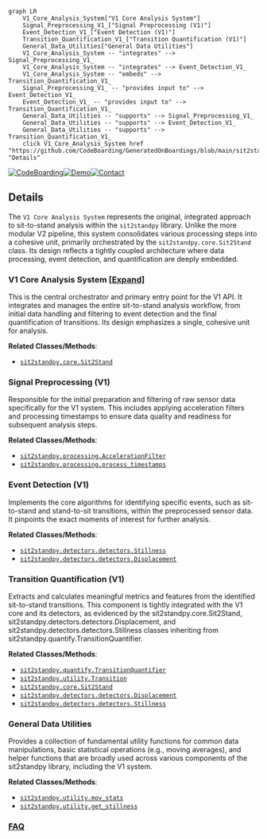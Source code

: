 ```mermaid
graph LR
    V1_Core_Analysis_System["V1 Core Analysis System"]
    Signal_Preprocessing_V1_["Signal Preprocessing (V1)"]
    Event_Detection_V1_["Event Detection (V1)"]
    Transition_Quantification_V1_["Transition Quantification (V1)"]
    General_Data_Utilities["General Data Utilities"]
    V1_Core_Analysis_System -- "integrates" --> Signal_Preprocessing_V1_
    V1_Core_Analysis_System -- "integrates" --> Event_Detection_V1_
    V1_Core_Analysis_System -- "embeds" --> Transition_Quantification_V1_
    Signal_Preprocessing_V1_ -- "provides input to" --> Event_Detection_V1_
    Event_Detection_V1_ -- "provides input to" --> Transition_Quantification_V1_
    General_Data_Utilities -- "supports" --> Signal_Preprocessing_V1_
    General_Data_Utilities -- "supports" --> Event_Detection_V1_
    General_Data_Utilities -- "supports" --> Transition_Quantification_V1_
    click V1_Core_Analysis_System href "https://github.com/CodeBoarding/GeneratedOnBoardings/blob/main/sit2standpy/V1_Core_Analysis_System.md" "Details"
```

[![CodeBoarding](https://img.shields.io/badge/Generated%20by-CodeBoarding-9cf?style=flat-square)](https://github.com/CodeBoarding/GeneratedOnBoardings)[![Demo](https://img.shields.io/badge/Try%20our-Demo-blue?style=flat-square)](https://www.codeboarding.org/demo)[![Contact](https://img.shields.io/badge/Contact%20us%20-%20contact@codeboarding.org-lightgrey?style=flat-square)](mailto:contact@codeboarding.org)

## Details

The `V1 Core Analysis System` represents the original, integrated approach to sit-to-stand analysis within the `sit2standpy` library. Unlike the more modular V2 pipeline, this system consolidates various processing steps into a cohesive unit, primarily orchestrated by the `sit2standpy.core.Sit2Stand` class. Its design reflects a tightly coupled architecture where data processing, event detection, and quantification are deeply embedded.

### V1 Core Analysis System [[Expand]](./V1_Core_Analysis_System.md)
This is the central orchestrator and primary entry point for the V1 API. It integrates and manages the entire sit-to-stand analysis workflow, from initial data handling and filtering to event detection and the final quantification of transitions. Its design emphasizes a single, cohesive unit for analysis.


**Related Classes/Methods**:

- <a href="https://github.com/pfizer-opensource/sit2standpy/blob/master/sit2standpy/core.py" target="_blank" rel="noopener noreferrer">`sit2standpy.core.Sit2Stand`</a>


### Signal Preprocessing (V1)
Responsible for the initial preparation and filtering of raw sensor data specifically for the V1 system. This includes applying acceleration filters and processing timestamps to ensure data quality and readiness for subsequent analysis steps.


**Related Classes/Methods**:

- <a href="https://github.com/pfizer-opensource/sit2standpy/blob/master/sit2standpy/processing.py" target="_blank" rel="noopener noreferrer">`sit2standpy.processing.AccelerationFilter`</a>
- <a href="https://github.com/pfizer-opensource/sit2standpy/blob/master/sit2standpy/processing.py" target="_blank" rel="noopener noreferrer">`sit2standpy.processing.process_timestamps`</a>


### Event Detection (V1)
Implements the core algorithms for identifying specific events, such as sit-to-stand and stand-to-sit transitions, within the preprocessed sensor data. It pinpoints the exact moments of interest for further analysis.


**Related Classes/Methods**:

- <a href="https://github.com/pfizer-opensource/sit2standpy/blob/master/sit2standpy/detectors/detectors.py" target="_blank" rel="noopener noreferrer">`sit2standpy.detectors.detectors.Stillness`</a>
- <a href="https://github.com/pfizer-opensource/sit2standpy/blob/master/sit2standpy/detectors/detectors.py" target="_blank" rel="noopener noreferrer">`sit2standpy.detectors.detectors.Displacement`</a>


### Transition Quantification (V1)
Extracts and calculates meaningful metrics and features from the identified sit-to-stand transitions. This component is tightly integrated with the V1 core and its detectors, as evidenced by the sit2standpy.core.Sit2Stand, sit2standpy.detectors.detectors.Displacement, and sit2standpy.detectors.detectors.Stillness classes inheriting from sit2standpy.quantify.TransitionQuantifier.


**Related Classes/Methods**:

- <a href="https://github.com/pfizer-opensource/sit2standpy/blob/master/sit2standpy/quantify.py" target="_blank" rel="noopener noreferrer">`sit2standpy.quantify.TransitionQuantifier`</a>
- <a href="https://github.com/pfizer-opensource/sit2standpy/blob/master/sit2standpy/utility.py" target="_blank" rel="noopener noreferrer">`sit2standpy.utility.Transition`</a>
- <a href="https://github.com/pfizer-opensource/sit2standpy/blob/master/sit2standpy/core.py" target="_blank" rel="noopener noreferrer">`sit2standpy.core.Sit2Stand`</a>
- <a href="https://github.com/pfizer-opensource/sit2standpy/blob/master/sit2standpy/detectors/detectors.py" target="_blank" rel="noopener noreferrer">`sit2standpy.detectors.detectors.Displacement`</a>
- <a href="https://github.com/pfizer-opensource/sit2standpy/blob/master/sit2standpy/detectors/detectors.py" target="_blank" rel="noopener noreferrer">`sit2standpy.detectors.detectors.Stillness`</a>


### General Data Utilities
Provides a collection of fundamental utility functions for common data manipulations, basic statistical operations (e.g., moving averages), and helper functions that are broadly used across various components of the sit2standpy library, including the V1 system.


**Related Classes/Methods**:

- <a href="https://github.com/pfizer-opensource/sit2standpy/blob/master/sit2standpy/utility.py" target="_blank" rel="noopener noreferrer">`sit2standpy.utility.mov_stats`</a>
- <a href="https://github.com/pfizer-opensource/sit2standpy/blob/master/sit2standpy/utility.py" target="_blank" rel="noopener noreferrer">`sit2standpy.utility.get_stillness`</a>




### [FAQ](https://github.com/CodeBoarding/GeneratedOnBoardings/tree/main?tab=readme-ov-file#faq)